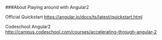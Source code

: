 ###About
Playing around with Angular2

Official Quickstart
https://angular.io/docs/ts/latest/quickstart.html

Codeschool Angular2
http://campus.codeschool.com/courses/accelerating-through-angular-2
